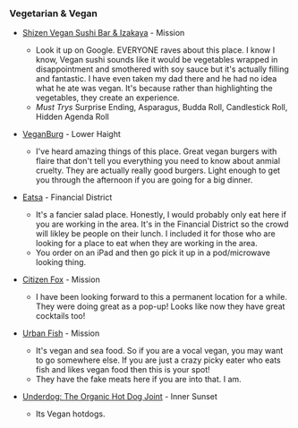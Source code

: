 
### Vegetarian & Vegan

* [Shizen Vegan Sushi Bar & Izakaya](http://www.yelp.com/biz/shizen-vegan-sushi-bar-and-izakaya-san-francisco) - Mission 
  * Look it up on Google. EVERYONE raves about this place. I know I know, Vegan sushi sounds like it would be vegetables wrapped in disappointment and smothered with soy sauce but it's actually filling and fantastic. I have even taken my dad there and he had no idea what he ate was vegan. It's because rather than highlighting the vegetables, they create an experience.
  * *Must Trys* Surprise Ending, Asparagus, Budda Roll, Candlestick Roll, Hidden Agenda Roll

* [VeganBurg](http://veganburg.com/) - Lower Haight
  * I've heard amazing things of this place. Great vegan burgers with flaire that don't tell you everything you need to know about anmial cruelty. They are actually really good burgers. Light enough to get you through the afternoon if you are going for a big dinner. 

* [Eatsa](https://www.eatsa.com/) - Financial District
  * It's a fancier salad place. Honestly, I would probably only eat here if you are working in the area. It's in the Financial District so the crowd will likley be people on their lunch. I included it for those who are looking for a place to eat when they are working in the area. 
  * You order on an iPad and then go pick it up in a pod/microwave looking thing.   

* [Citizen Fox](http://www.citizenfoxsf.com/) - Mission
  * I have been looking forward to this a permanent location for a while. They were doing great as a pop-up! Looks like now they have great cocktails too! 

* [Urban Fish](http://perasf.com/urbanfish/) - Mission 
  * It's vegan and sea food. So if you are a vocal vegan, you may want to go somewhere else. If you are just a crazy picky eater who eats fish and likes vegan food then this is your spot! 
  * They have the fake meats here if you are into that. I am. 

* [Underdog: The Organic Hot Dog Joint](http://www.underdogorganic.com/) - Inner Sunset 
  * Its Vegan hotdogs.   
